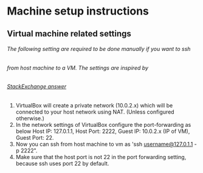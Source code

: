 # Machine setup instructions

## Virtual machine related settings
###### The following setting are required to be done manually if you want to ssh
###### from host machine to a VM. The settings are inspired by
###### [StackExchange answer](https://unix.stackexchange.com/questions/145997/trying-to-ssh-to-local-vm-ubuntu-with-putty)

1. VirtualBox will create a private network (10.0.2.x) which will be connected 
   to your host network using NAT. (Unless configured otherwise.)
2. In the network settings of VirtualBox configure the port-forwarding as below
   Host IP: 127.0.1.1, Host Port: 2222, Guest IP: 10.0.2.x (IP of VM),
   Guest Port: 22.
3. Now you can ssh from host machine to vm as 'ssh username@127.0.1.1 -p 2222".
4. Make sure that the host port is not 22 in the port forwarding setting, because
   ssh uses port 22 by default.
